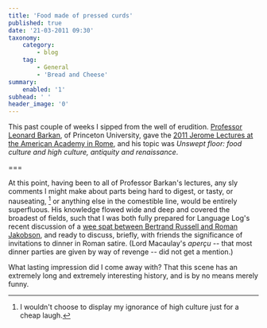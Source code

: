 ```yaml
---
title: 'Food made of pressed curds'
published: true
date: '21-03-2011 09:30'
taxonomy:
    category:
        - blog
    tag:
        - General
        - 'Bread and Cheese'
summary:
    enabled: '1'
subhead: ' '
header_image: '0'
---
```


This past couple of weeks I sipped from the well of erudition. [Professor Leonard Barkan](http://www.princeton.edu/complit/people/display_person.xml?netid=lbarkan&display=All), of Princeton University, gave the [2011 Jerome Lectures at the American Academy in Rome](http://sofaarome.wordpress.com/2011/02/25/the-2011-jerome-lectures-princeton%E2%80%99s-leonard-barkan-raar%E2%80%9910-on-food-culture-and-high-culture-antiquity-and-renaissance/), and his topic was _Unswept floor: food culture and high culture, antiquity and renaissance_.

===

At this point, having been to all of Professor Barkan's lectures, any sly comments I might make about parts being hard to digest, or tasty, or nauseating, [^fn1] or anything else in the comestible line, would be entirely superfluous. His knowledge flowed wide and deep and covered the broadest of fields, such that I was both fully prepared for Language Log's recent discussion of a [wee spat between Bertrand Russell and Roman Jakobson](http://languagelog.ldc.upenn.edu/nll/?p=3023), and ready to discuss, briefly, with friends the significance of invitations to dinner in Roman satire. (Lord Macaulay's _aperçu_ -- that most dinner parties are given by way of revenge -- did not get a mention.)

What lasting impression did I come away with? That this scene has an extremely long and extremely interesting history, and is by no means merely funny.

[^fn1]: I wouldn't choose to display my ignorance of high culture just for a cheap laugh.